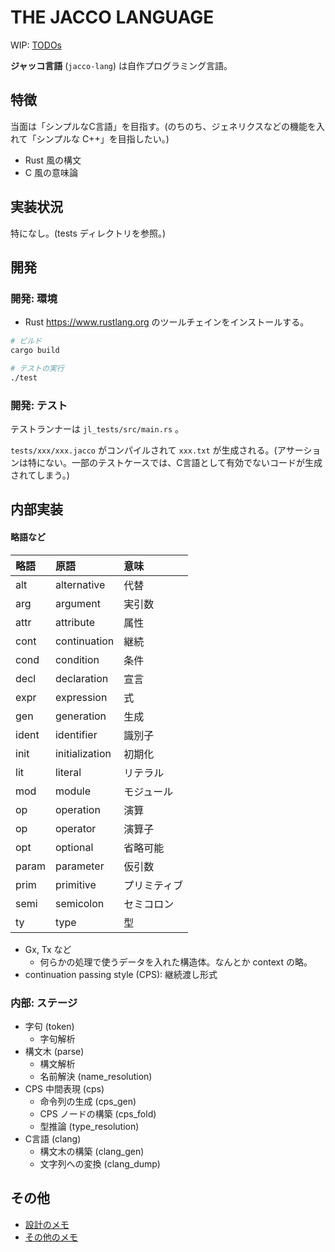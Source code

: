 # THE JACCO LANGUAGE

WIP: [TODOs](https://github.com/vain0x/languages/projects/1)

**ジャッコ言語** (`jacco-lang`) は自作プログラミング言語。

## 特徴

当面は「シンプルなC言語」を目指す。(のちのち、ジェネリクスなどの機能を入れて「シンプルな C++」を目指したい。)

- Rust 風の構文
- C 風の意味論

## 実装状況

特になし。(tests ディレクトリを参照。)

## 開発

### 開発: 環境

- Rust <https://www.rustlang.org> のツールチェインをインストールする。

```sh
# ビルド
cargo build

# テストの実行
./test
```

### 開発: テスト

テストランナーは `jl_tests/src/main.rs` 。

`tests/xxx/xxx.jacco` がコンパイルされて `xxx.txt` が生成される。(アサーションは特にない。一部のテストケースでは、C言語として有効でないコードが生成されてしまう。)

## 内部実装

#### 略語など

| 略語   | 原語           | 意味 |
|:------|:--------------|:--|
| alt   | alternative   | 代替 |
| arg   | argument      | 実引数 |
| attr  | attribute     | 属性 |
| cont  | continuation  | 継続 |
| cond  | condition     | 条件 |
| decl  | declaration   | 宣言 |
| expr  | expression    | 式 |
| gen   | generation    | 生成 |
| ident | identifier    | 識別子 |
| init  | initialization| 初期化 |
| lit   | literal       | リテラル |
| mod   | module        | モジュール |
| op    | operation     | 演算 |
| op    | operator      | 演算子 |
| opt   | optional      | 省略可能 |
| param | parameter     | 仮引数 |
| prim  | primitive     | プリミティブ |
| semi  | semicolon     | セミコロン |
| ty    | type          | 型 |

- Gx, Tx など
    - 何らかの処理で使うデータを入れた構造体。なんとか context の略。
- continuation passing style (CPS): 継続渡し形式

### 内部: ステージ

- 字句 (token)
    - 字句解析
- 構文木 (parse)
    - 構文解析
    - 名前解決 (name_resolution)
- CPS 中間表現 (cps)
    - 命令列の生成 (cps_gen)
    - CPS ノードの構築 (cps_fold)
    - 型推論 (type_resolution)
- C言語 (clang)
    - 構文木の構築 (clang_gen)
    - 文字列への変換 (clang_dump)

## その他

- [設計のメモ](design.md)
- [その他のメモ](notes.md)
